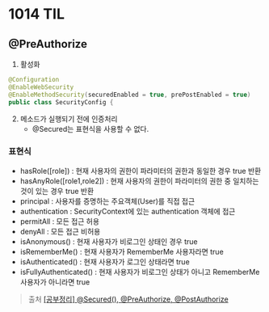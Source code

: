 # 1014 TIL

## @PreAuthorize
1. 활성화
```Java
@Configuration
@EnableWebSecurity 
@EnableMethodSecurity(securedEnabled = true, prePostEnabled = true) 
public class SecurityConfig {
```

2. 메소드가 실행되기 전에 인증처리
    - @Secured는 표현식을 사용할 수 없다.

### 표현식
- hasRole([role]) : 현재 사용자의 권한이 파라미터의 권한과 동일한 경우 true 반환
- hasAnyRole([role1,role2]) : 현재 사용자의 권한이 파라미터의 권한 중 일치하는 것이 있는 경우 true 반환
- principal : 사용자를 증명하는 주요객체(User)를 직접 접근
- authentication : SecurityContext에 있는 authentication 객체에 접근
- permitAll : 모든 접근 허용
- denyAll : 모든 접근 비허용
- isAnonymous() : 현재 사용자가 비로그인 상태인 경우 true
- isRememberMe() : 현재 사용자가 RememberMe 사용자라면 true
- isAuthenticated() : 현재 사용자가 로그인 상태라면 true
- isFullyAuthenticated() : 현재 사용자가 비로그인 상태가 아니고 RememberMe 사용자가 아니라면 true

>출처
[[공부정리] @Secured(), @PreAuthorize, @PostAuthorize](https://velog.io/@joon6093/SecuredPreAuthorize-PostAuthorize)